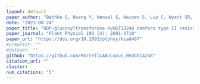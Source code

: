 ```yaml
---
layout: default
paper_author: "Bethke G, Huang Y, Hensel G, Heinen S, Liu C, Wyant SR, Li X, Quin M, McCormick S, Morrell PL, Dong Y, Kumlehn J, Salvi S, Berthiller F, Muehlbauer GJ"
date: "2023-08-24"
paper_title: "UDP-glucosyltransferase HvUGT13248 confers type II resistance to Fusarium graminearum in barley"
paper_journal: "Plant Physiol 193 (4): 2691-2710"
paper_url: "https://doi.org/10.1093/plphys/kiad467"
#preprint: ""
#dataset: ""
github: "https://github.com/MorrellLAB/Locus_HvUGT13248"
citation_url: ""
cluster:
num_citations: "5"
---
```


